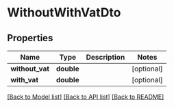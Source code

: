 # WithoutWithVatDto

## Properties
Name | Type | Description | Notes
------------ | ------------- | ------------- | -------------
**without_vat** | **double** |  | [optional] 
**with_vat** | **double** |  | [optional] 

[[Back to Model list]](../README.md#documentation-for-models) [[Back to API list]](../README.md#documentation-for-api-endpoints) [[Back to README]](../README.md)


